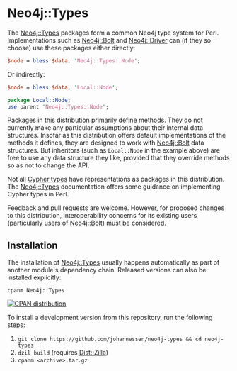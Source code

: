 Neo4j::Types
============

The [Neo4j::Types][] packages form a common Neo4j type system for Perl.
Implementations such as [Neo4j::Bolt][] and [Neo4j::Driver][] can
(if they so choose) use these packages either directly:

````perl
$node = bless $data, 'Neo4j::Types::Node';
````

Or indirectly:

````perl
$node = bless $data, 'Local::Node';

package Local::Node;
use parent 'Neo4j::Types::Node';
````

Packages in this distribution primarily define methods. They do not currently
make any particular assumptions about their internal data structures.
Insofar as this distribution offers default implementations of the methods
it defines, they are designed to work with [Neo4j::Bolt][] data structures.
But inheritors (such as `Local::Node` in the example above) are free to use
any data structure they like, provided that they override methods so as not
to change the API.

Not all [Cypher types][] have representations as packages in this
distribution. The [Neo4j::Types][] documentation offers some guidance
on implementing Cypher types in Perl.

Feedback and pull requests are welcome. However, for proposed changes to this
distribution, interoperability concerns for its existing users (particularly
users of [Neo4j::Bolt][]) must be considered.

[Neo4j Driver API]: https://neo4j.com/docs/driver-manual/current/
[Cypher types]: https://neo4j.com/docs/cypher-manual/current/syntax/values/


Installation
------------

The installation of [Neo4j::Types][] usually happens automatically as
part of another module's dependency chain. Released versions can also
be installed explicitly:

	cpanm Neo4j::Types

[![CPAN distribution](https://badge.fury.io/pl/Neo4j-Types.svg)](https://badge.fury.io/pl/Neo4j-Types)

To install a development version from this repository, run the following steps:

1. `git clone https://github.com/johannessen/neo4j-types && cd neo4j-types`
1. `dzil build` (requires [Dist::Zilla][])
1. `cpanm <archive>.tar.gz`

[Neo4j::Types]: https://metacpan.org/release/Neo4j-Types
[Neo4j::Bolt]: https://metacpan.org/release/Neo4j-Bolt
[Neo4j::Driver]: https://metacpan.org/release/Neo4j-Driver
[Dist::Zilla]: https://metacpan.org/release/Dist-Zilla
